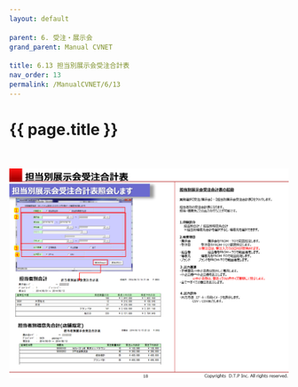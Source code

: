 ```yaml
---
layout: default

parent: 6. 受注・展示会
grand_parent: Manual CVNET

title: 6.13 担当別展示会受注合計表
nav_order: 13
permalink: /ManualCVNET/6/13
---
```


# {{ page.title }} <br/><br/>

<a href="/img/Jyucyutenjikai/J19.PNG" target="_blank">
<img src="/img/Jyucyutenjikai/J19.PNG" alt="login image"></a>
